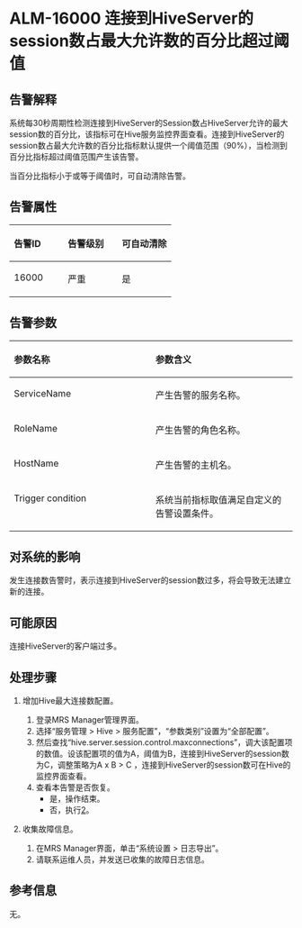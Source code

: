 # ALM-16000 连接到HiveServer的session数占最大允许数的百分比超过阈值<a name="ZH-CN_TOPIC_0174499358"></a>

## 告警解释<a name="zh-cn_topic_0093195058_zh-cn_topic_0035998732_section12470207"></a>

系统每30秒周期性检测连接到HiveServer的Session数占HiveServer允许的最大session数的百分比，该指标可在Hive服务监控界面查看。连接到HiveServer的session数占最大允许数的百分比指标默认提供一个阈值范围（90%），当检测到百分比指标超过阈值范围产生该告警。

当百分比指标小于或等于阈值时，可自动清除告警。

## 告警属性<a name="zh-cn_topic_0093195058_zh-cn_topic_0035998732_section45123001"></a>

<a name="zh-cn_topic_0093195058_zh-cn_topic_0035998732_table33142240"></a>
<table><thead align="left"><tr id="zh-cn_topic_0093195058_zh-cn_topic_0035998732_row21192109"><th class="cellrowborder" valign="top" width="33.33333333333333%" id="mcps1.1.4.1.1"><p id="zh-cn_topic_0093195058_zh-cn_topic_0035998732_p38839231"><a name="zh-cn_topic_0093195058_zh-cn_topic_0035998732_p38839231"></a><a name="zh-cn_topic_0093195058_zh-cn_topic_0035998732_p38839231"></a>告警ID</p>
</th>
<th class="cellrowborder" valign="top" width="33.33333333333333%" id="mcps1.1.4.1.2"><p id="zh-cn_topic_0093195058_zh-cn_topic_0035998732_p58970022"><a name="zh-cn_topic_0093195058_zh-cn_topic_0035998732_p58970022"></a><a name="zh-cn_topic_0093195058_zh-cn_topic_0035998732_p58970022"></a>告警级别</p>
</th>
<th class="cellrowborder" valign="top" width="33.33333333333333%" id="mcps1.1.4.1.3"><p id="zh-cn_topic_0093195058_zh-cn_topic_0035998732_p11842506"><a name="zh-cn_topic_0093195058_zh-cn_topic_0035998732_p11842506"></a><a name="zh-cn_topic_0093195058_zh-cn_topic_0035998732_p11842506"></a>可自动清除</p>
</th>
</tr>
</thead>
<tbody><tr id="zh-cn_topic_0093195058_zh-cn_topic_0035998732_row19718930"><td class="cellrowborder" valign="top" width="33.33333333333333%" headers="mcps1.1.4.1.1 "><p id="zh-cn_topic_0093195058_zh-cn_topic_0035998732_p53729511"><a name="zh-cn_topic_0093195058_zh-cn_topic_0035998732_p53729511"></a><a name="zh-cn_topic_0093195058_zh-cn_topic_0035998732_p53729511"></a>16000</p>
</td>
<td class="cellrowborder" valign="top" width="33.33333333333333%" headers="mcps1.1.4.1.2 "><p id="zh-cn_topic_0093195058_zh-cn_topic_0035998732_p57123120"><a name="zh-cn_topic_0093195058_zh-cn_topic_0035998732_p57123120"></a><a name="zh-cn_topic_0093195058_zh-cn_topic_0035998732_p57123120"></a>严重</p>
</td>
<td class="cellrowborder" valign="top" width="33.33333333333333%" headers="mcps1.1.4.1.3 "><p id="zh-cn_topic_0093195058_zh-cn_topic_0035998732_p63570006"><a name="zh-cn_topic_0093195058_zh-cn_topic_0035998732_p63570006"></a><a name="zh-cn_topic_0093195058_zh-cn_topic_0035998732_p63570006"></a>是</p>
</td>
</tr>
</tbody>
</table>

## 告警参数<a name="zh-cn_topic_0093195058_zh-cn_topic_0035998732_section3453833"></a>

<a name="zh-cn_topic_0093195058_zh-cn_topic_0035998732_table48896832"></a>
<table><thead align="left"><tr id="zh-cn_topic_0093195058_zh-cn_topic_0035998732_row17284754"><th class="cellrowborder" valign="top" width="50%" id="mcps1.1.3.1.1"><p id="zh-cn_topic_0093195058_zh-cn_topic_0035998732_p57887863"><a name="zh-cn_topic_0093195058_zh-cn_topic_0035998732_p57887863"></a><a name="zh-cn_topic_0093195058_zh-cn_topic_0035998732_p57887863"></a>参数名称</p>
</th>
<th class="cellrowborder" valign="top" width="50%" id="mcps1.1.3.1.2"><p id="zh-cn_topic_0093195058_zh-cn_topic_0035998732_p58405349"><a name="zh-cn_topic_0093195058_zh-cn_topic_0035998732_p58405349"></a><a name="zh-cn_topic_0093195058_zh-cn_topic_0035998732_p58405349"></a>参数含义</p>
</th>
</tr>
</thead>
<tbody><tr id="zh-cn_topic_0093195058_zh-cn_topic_0035998732_row33212803"><td class="cellrowborder" valign="top" width="50%" headers="mcps1.1.3.1.1 "><p id="zh-cn_topic_0093195058_zh-cn_topic_0035998732_p5882489"><a name="zh-cn_topic_0093195058_zh-cn_topic_0035998732_p5882489"></a><a name="zh-cn_topic_0093195058_zh-cn_topic_0035998732_p5882489"></a>ServiceName</p>
</td>
<td class="cellrowborder" valign="top" width="50%" headers="mcps1.1.3.1.2 "><p id="zh-cn_topic_0093195058_zh-cn_topic_0035998732_p6719600"><a name="zh-cn_topic_0093195058_zh-cn_topic_0035998732_p6719600"></a><a name="zh-cn_topic_0093195058_zh-cn_topic_0035998732_p6719600"></a>产生告警的服务名称。</p>
</td>
</tr>
<tr id="zh-cn_topic_0093195058_zh-cn_topic_0035998732_row60476403"><td class="cellrowborder" valign="top" width="50%" headers="mcps1.1.3.1.1 "><p id="zh-cn_topic_0093195058_zh-cn_topic_0035998732_p66750478"><a name="zh-cn_topic_0093195058_zh-cn_topic_0035998732_p66750478"></a><a name="zh-cn_topic_0093195058_zh-cn_topic_0035998732_p66750478"></a>RoleName</p>
</td>
<td class="cellrowborder" valign="top" width="50%" headers="mcps1.1.3.1.2 "><p id="zh-cn_topic_0093195058_zh-cn_topic_0035998732_p38079613"><a name="zh-cn_topic_0093195058_zh-cn_topic_0035998732_p38079613"></a><a name="zh-cn_topic_0093195058_zh-cn_topic_0035998732_p38079613"></a>产生告警的角色名称。</p>
</td>
</tr>
<tr id="zh-cn_topic_0093195058_zh-cn_topic_0035998732_row7172200"><td class="cellrowborder" valign="top" width="50%" headers="mcps1.1.3.1.1 "><p id="zh-cn_topic_0093195058_zh-cn_topic_0035998732_p44077297"><a name="zh-cn_topic_0093195058_zh-cn_topic_0035998732_p44077297"></a><a name="zh-cn_topic_0093195058_zh-cn_topic_0035998732_p44077297"></a>HostName</p>
</td>
<td class="cellrowborder" valign="top" width="50%" headers="mcps1.1.3.1.2 "><p id="zh-cn_topic_0093195058_zh-cn_topic_0035998732_p13491266"><a name="zh-cn_topic_0093195058_zh-cn_topic_0035998732_p13491266"></a><a name="zh-cn_topic_0093195058_zh-cn_topic_0035998732_p13491266"></a>产生告警的主机名。</p>
</td>
</tr>
<tr id="zh-cn_topic_0093195058_zh-cn_topic_0035998732_row54312533"><td class="cellrowborder" valign="top" width="50%" headers="mcps1.1.3.1.1 "><p id="zh-cn_topic_0093195058_zh-cn_topic_0035998732_p37239078"><a name="zh-cn_topic_0093195058_zh-cn_topic_0035998732_p37239078"></a><a name="zh-cn_topic_0093195058_zh-cn_topic_0035998732_p37239078"></a>Trigger condition</p>
</td>
<td class="cellrowborder" valign="top" width="50%" headers="mcps1.1.3.1.2 "><p id="zh-cn_topic_0093195058_zh-cn_topic_0035998732_p63575380"><a name="zh-cn_topic_0093195058_zh-cn_topic_0035998732_p63575380"></a><a name="zh-cn_topic_0093195058_zh-cn_topic_0035998732_p63575380"></a>系统当前指标取值满足自定义的告警设置条件。</p>
</td>
</tr>
</tbody>
</table>

## 对系统的影响<a name="zh-cn_topic_0093195058_zh-cn_topic_0035998732_section31084503"></a>

发生连接数告警时，表示连接到HiveServer的session数过多，将会导致无法建立新的连接。

## 可能原因<a name="zh-cn_topic_0093195058_zh-cn_topic_0035998732_section11325076"></a>

连接HiveServer的客户端过多。

## 处理步骤<a name="zh-cn_topic_0093195058_zh-cn_topic_0035998732_section34816825"></a>

1.  增加Hive最大连接数配置。
    1.  登录MRS Manager管理界面。
    2.  选择“服务管理 \> Hive \> 服务配置”，“参数类别”设置为“全部配置”。
    3.  然后查找“hive.server.session.control.maxconnections”，调大该配置项的数值。设该配置项的值为A，阈值为B，连接到HiveServer的session数为C，调整策略为A x B \> C ，连接到HiveServer的session数可在Hive的监控界面查看。
    4.  查看本告警是否恢复。
        -   是，操作结束。
        -   否，执行[2](#zh-cn_topic_0093195058_zh-cn_topic_0035998732_li19302322153716)。

2.  <a name="zh-cn_topic_0093195058_zh-cn_topic_0035998732_li19302322153716"></a>收集故障信息。
    1.  在MRS Manager界面，单击“系统设置 \> 日志导出”。
    2.  请联系运维人员，并发送已收集的故障日志信息。


## 参考信息<a name="zh-cn_topic_0093195058_zh-cn_topic_0035998732_section44915976"></a>

无。

